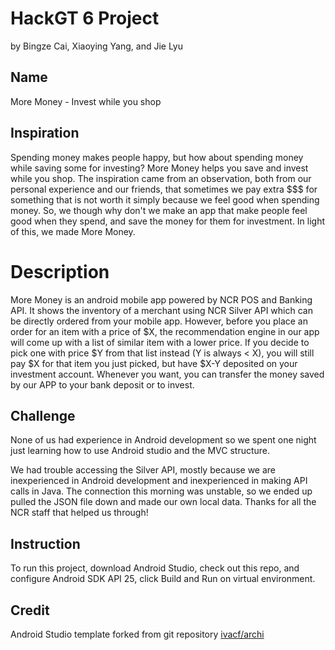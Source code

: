 # HackGT 6 Project
by Bingze Cai, Xiaoying Yang, and Jie Lyu

## Name

More Money - Invest while you shop


## Inspiration

Spending money makes people happy, but how about spending money while saving some for investing? More Money helps you save and invest while you shop. The inspiration came from an observation, both from our personal experience and our friends, that sometimes we pay extra $$$ for something that is not worth it simply because we feel good when spending money. So, we though why don't we make an app that make people feel good when they spend, and save the money for them for investment. In light of this, we made More Money.

# Description

More Money is an android mobile app powered by NCR POS and Banking API. It shows the inventory of a merchant using NCR Silver API which can be directly ordered from your mobile app. However, before you place an order for an item with a price of $X, the recommendation engine in our app will come up with a list of similar item with a lower price. If you decide to pick one with price $Y from that list instead (Y is always < X), you will still pay $X for that item you just picked, but have $X-Y deposited on your investment account. Whenever you want, you can transfer the money saved by our APP to your bank deposit or to invest.

## Challenge

None of us had experience in Android development so we spent one night just learning how to use Android studio and the MVC structure.

We had trouble accessing the Silver API, mostly because we are inexperienced in Android development and inexperienced in making API calls in Java. The connection this morning was unstable, so we ended up pulled the JSON file down and made our own local data. Thanks for all the NCR staff that helped us through!

## Instruction
To run this project, download Android Studio, check out this repo, and configure Android SDK API 25, click Build and Run on virtual environment.

## Credit
Android Studio template forked from git repository [ivacf/archi](https://github.com/ivacf/archi)
